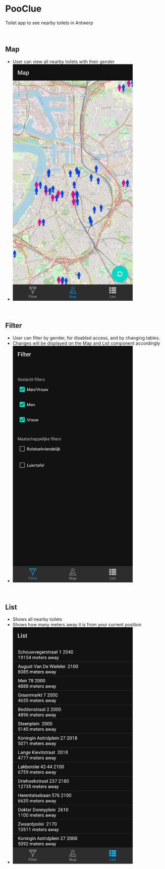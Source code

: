 # PooClue
Toilet app to see nearby toilets in Antwerp

<p style="padding-top: 20px;"></p>

## Map
- User can view all nearby toilets with their gender
- <img src="readmeImages/pooclue_map.png" style="width: auto; height:750px;">

<p style="padding-top: 20px;"></p>

## Filter
- User can filter by gender, for disabled access, and by changing tables.
- Changes will be displayed on the Map and List component accordingly
- <img src="readmeImages/pooclue_filters.png" style="width: auto; height:750px;">

<p style="padding-top: 20px;"></p>

## List
- Shows all nearby toilets
- Shows how many meters away it is from your current position
- <img src="readmeImages/pooclue_distance.png" style="width: auto; height:750px;">